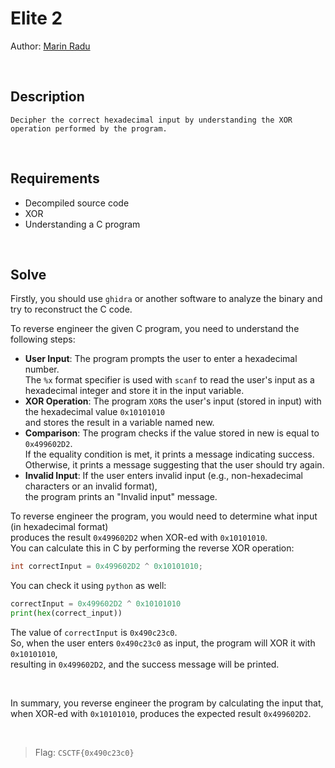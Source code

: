 # Elite 2
Author: [Marin Radu](https://github.com/ChronosPK)

<br>

## Description
```
Decipher the correct hexadecimal input by understanding the XOR operation performed by the program.
```

<br>

## Requirements
- Decompiled source code
- XOR
- Understanding a C program

<br>

## Solve
Firstly, you should use `ghidra` or another software to analyze the binary and try to reconstruct the C code.

To reverse engineer the given C program, you need to understand the following steps:
- **User Input**: The program prompts the user to enter a hexadecimal number. <br>
    The `%x` format specifier is used with `scanf` to read the user's input as a hexadecimal integer and store it in the input variable.
- **XOR Operation**: The program `XOR`s the user's input (stored in input) with the hexadecimal value `0x10101010` <br>
    and stores the result in a variable named new.
- **Comparison**: The program checks if the value stored in new is equal to `0x499602D2`. <br>
    If the equality condition is met, it prints a message indicating success. <br>
    Otherwise, it prints a message suggesting that the user should try again.
- **Invalid Input**: If the user enters invalid input (e.g., non-hexadecimal characters or an invalid format), <br>
    the program prints an "Invalid input" message.

To reverse engineer the program, you would need to determine what input (in hexadecimal format) <br>
produces the result `0x499602D2` when XOR-ed with `0x10101010`. <br>
You can calculate this in C by performing the reverse XOR operation:
```c
int correctInput = 0x499602D2 ^ 0x10101010;
```

You can check it using `python` as well:
```python
correctInput = 0x499602D2 ^ 0x10101010
print(hex(correct_input))
```

The value of `correctInput` is `0x490c23c0`. <br>
So, when the user enters `0x490c23c0` as input, the program will XOR it with `0x10101010`, <br>
resulting in `0x499602D2`, and the success message will be printed.

<br>

In summary, you reverse engineer the program by calculating the input that, <br>
when XOR-ed with `0x10101010`, produces the expected result `0x499602D2`.<br>

<br>

> Flag: `CSCTF{0x490c23c0}`

